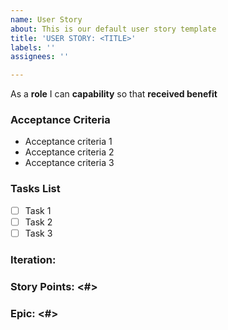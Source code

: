 ```yaml
---
name: User Story
about: This is our default user story template
title: 'USER STORY: <TITLE>'
labels: ''
assignees: ''

---
```


As a **role** I can **capability** so that **received benefit**
 
### Acceptance Criteria
- Acceptance criteria 1
- Acceptance criteria 2
- Acceptance criteria 3

### Tasks List
- [ ] Task 1
- [ ] Task 2
- [ ] Task 3
 
### Iteration: 

### Story Points: <#>

### Epic: <#>
